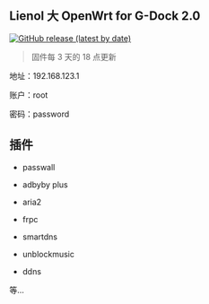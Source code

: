 ## Lienol 大 OpenWrt for G-Dock 2.0

[![GitHub release (latest by date)](https://img.shields.io/github/v/release/tiators/openwrt-gdock-actions?label=%E4%B8%8B%E8%BD%BD%E5%9C%B0%E5%9D%80&style=for-the-badge)](https://github.com/tiators/openwrt-gdock-actions/releases/latest)

> 固件每 3 天的 18 点更新

地址：192.168.123.1

账户：root

密码：password


## 插件

* passwall

* adbyby plus

* aria2

* frpc

* smartdns

* unblockmusic

* ddns

等...
